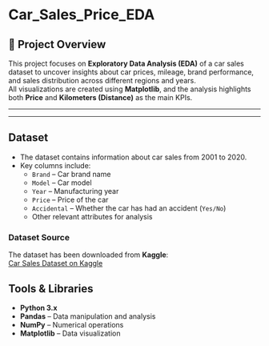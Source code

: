 # Car_Sales_Price_EDA

## 📘 Project Overview
This project focuses on **Exploratory Data Analysis (EDA)** of a car sales dataset to uncover insights about car prices, mileage, brand performance, and sales distribution across different regions and years.  
All visualizations are created using **Matplotlib**, and the analysis highlights both **Price** and **Kilometers (Distance)** as the main KPIs.

---


---
## Dataset
- The dataset contains information about car sales from 2001 to 2020.
- Key columns include:
  - `Brand` – Car brand name
  - `Model` – Car model
  - `Year` – Manufacturing year
  - `Price` – Price of the car
  - `Accidental` – Whether the car has had an accident (`Yes/No`)
  - Other relevant attributes for analysis

### Dataset Source
The dataset has been downloaded from **Kaggle**:  
[Car Sales Dataset on Kaggle](https://www.kaggle.com/datasets/milapgohil/car-dataset)

## Tools & Libraries
- **Python 3.x**
- **Pandas** – Data manipulation and analysis
- **NumPy** – Numerical operations
- **Matplotlib** – Data visualization
